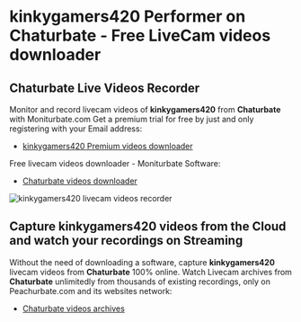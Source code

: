 # kinkygamers420 Performer on Chaturbate - Free LiveCam videos downloader

## Chaturbate Live Videos Recorder

Monitor and record livecam videos of **kinkygamers420** from **Chaturbate** with Moniturbate.com
Get a premium trial for free by just and only registering with your Email address:
* [kinkygamers420 Premium videos downloader](https://moniturbate.com/request-demo-licence-key.html)

Free livecam videos downloader - Moniturbate Software:
* [Chaturbate videos downloader](https://moniturbate.com/moniturbate-download-software.html)

![kinkygamers420 livecam videos recorder](https://peachurnet.com/templates/moniturbate-software.png)


## Capture kinkygamers420 videos from the Cloud and watch your recordings on Streaming

Without the need of downloading a software, capture **kinkygamers420** livecam videos from **Chaturbate** 100% online.
Watch Livecam archives from **Chaturbate** unlimitedly from thousands of existing recordings, only on Peachurbate.com and its websites network:
* [Chaturbate videos archives](https://peachurnet.com/)